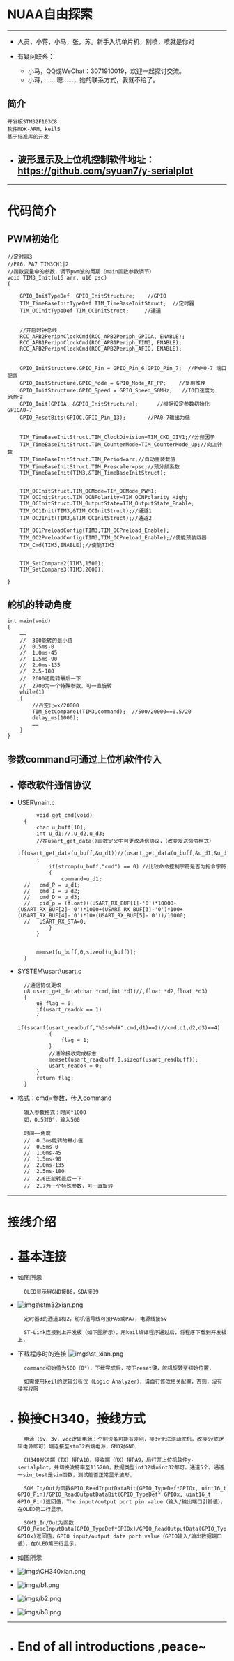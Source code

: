 
# NUAA自由探索

---

* 人员，小蒋，小马，张，苏。新手入坑单片机，别喷，喷就是你对

* 有疑问联系：
  * 小马，QQ或WeChat：3071910019，欢迎一起探讨交流。
  * 小蒋，……嗯……，她的联系方式，我就不给了。

## 简介

    开发板STM32F103C8
    软件MDK-ARM，keil5
    基于标准库的开发

* ## 波形显示及上位机控制软件地址：<https://github.com/syuan7/y-serialplot>

---

# 代码简介

## PWM初始化

    //定时器3
    //PA6，PA7 TIM3CH1|2
    //函数变量中的参数，调节pwm波的周期（main函数参数调节）
    void TIM3_Init(u16 arr, u16 psc)
    {

        GPIO_InitTypeDef  GPIO_InitStructure;    //GPIO
        TIM_TimeBaseInitTypeDef TIM_TimeBaseInitStruct;  //定时器
        TIM_OCInitTypeDef TIM_OCInitStruct;     //通道

        
        //开启时钟总线 
        RCC_APB2PeriphClockCmd(RCC_APB2Periph_GPIOA, ENABLE);  
        RCC_APB1PeriphClockCmd(RCC_APB1Periph_TIM3, ENABLE);
        RCC_APB2PeriphClockCmd(RCC_APB2Periph_AFIO, ENABLE);
        
            
        GPIO_InitStructure.GPIO_Pin = GPIO_Pin_6|GPIO_Pin_7;  //PWM0-7 端口配置
        GPIO_InitStructure.GPIO_Mode = GPIO_Mode_AF_PP;    //复用推挽
        GPIO_InitStructure.GPIO_Speed = GPIO_Speed_50MHz;   //IO口速度为50MHz
        GPIO_Init(GPIOA, &GPIO_InitStructure);      //根据设定参数初始化GPIOA0-7
        GPIO_ResetBits(GPIOC,GPIO_Pin_13);       //PA0-7输出为低
        
        
        TIM_TimeBaseInitStruct.TIM_ClockDivision=TIM_CKD_DIV1;//分频因子
        TIM_TimeBaseInitStruct.TIM_CounterMode=TIM_CounterMode_Up;//向上计数
        TIM_TimeBaseInitStruct.TIM_Period=arr;//自动重装载值
        TIM_TimeBaseInitStruct.TIM_Prescaler=psc;//预分频系数
        TIM_TimeBaseInit(TIM3,&TIM_TimeBaseInitStruct);
        
        
        TIM_OCInitStruct.TIM_OCMode=TIM_OCMode_PWM1;
        TIM_OCInitStruct.TIM_OCNPolarity=TIM_OCNPolarity_High;
        TIM_OCInitStruct.TIM_OutputState=TIM_OutputState_Enable;
        TIM_OC1Init(TIM3,&TIM_OCInitStruct);//通道1
        TIM_OC2Init(TIM3,&TIM_OCInitStruct);//通道2
        
        TIM_OC1PreloadConfig(TIM3,TIM_OCPreload_Enable);
        TIM_OC2PreloadConfig(TIM3,TIM_OCPreload_Enable);//使能预装载器
        TIM_Cmd(TIM3,ENABLE);//使能TIM3
        
        
        TIM_SetCompare2(TIM3,1500);
        TIM_SetCompare3(TIM3,2000);

    }

## 舵机的转动角度

    int main(void)
    {
        ……
        //  300能转的最小值
        //  0.5ms-0
        //  1.0ms-45
        //  1.5ms-90
        //  2.0ms-135
        //  2.5-180
        //  2600还能转最后一下
        //  2700为一个特殊参数，可一直旋转
        while(1)
        {
            //占空比=x/20000
            TIM_SetCompare1(TIM3,command);  //500/20000==0.5/20
            delay_ms(1000);
            ……
        }
    }

## 参数command可通过上位机软件传入

* ## 修改软件通信协议

* USER\main.c

            void get_cmd(void)
        {
            char u_buff[10];
            int u_d1;//,u_d2,u_d3;
            //在usart_get_data()函数定义中可更改通信协议，（改变发送命令格式）
            if(usart_get_data(u_buff,&u_d1))//(usart_get_data(u_buff,&u_d1,&u_d2,&u_d3))
            {
                if(strcmp(u_buff,"cmd") == 0) //比较命令控制字符是否为指令字符
                {
                    command=u_d1;
        //   cmd_P = u_d1;
        //   cmd_I = u_d2;
        //   cmd_D = u_d3;
        //   pid_p = (float)((USART_RX_BUF[1]-'0')*10000+(USART_RX_BUF[2]-'0')*1000+(USART_RX_BUF[3]-'0')*100+(USART_RX_BUF[4]-'0')*10+(USART_RX_BUF[5]-'0'))/10000;
        //   USART_RX_STA=0;
                }
            }

            
            memset(u_buff,0,sizeof(u_buff));
        }

* SYSTEM\usart\usart.c

        //通信协议更改
        u8 usart_get_data(char *cmd,int *d1)//,float *d2,float *d3)
        {
            u8 flag = 0;
            if(usart_readok == 1)
            {
                if(sscanf(usart_readbuff,"%3s=%d#",cmd,d1)==2)//cmd,d1,d2,d3)==4)
                {
                    flag = 1;
                }
                //清除接收完成标志
                memset(usart_readbuff,0,sizeof(usart_readbuff));
                usart_readok = 0;
            }
            return flag;
        }

* 格式：cmd=参数，传入command

        输入参数格式：时间*1000
        如，0.5对0°，输入500

        时间——角度
        //  0.3ms能转的最小值
        //  0.5ms-0
        //  1.0ms-45
        //  1.5ms-90
        //  2.0ms-135
        //  2.5ms-180
        //  2.6还能转最后一下
        //  2.7为一个特殊参数，可一直旋转

---

# 接线介绍

* # 基本连接

* 如图所示

        OLED显示屏GND接B6，SDA接B9

* ![imgs\stm32xian.png](imgs\stm32xian.png)

        定时器3的通道1和2，舵机信号线可接PA6或PA7，电源线接5v

        ST-Link连接到上开发板（如下图所示），用keil编译程序通过后，将程序下载到开发板上，

* 下载程序时的连接
![imgs\st_xian.png](imgs\st_xian.png)

        command初始值为500（0°），下载完成后，按下reset键，舵机旋转至初始位置，

        如需使用keil的逻辑分析仪（Logic Analyzer），请自行修改相关配置，否则，没有读写权限

* # 换接CH340，接线方式

        电源（5v，3v，vcc逻辑电源：个别设备可能有差别，接3v无法驱动舵机，改接5v或逻辑电源即可）端连接至stm32右端电源，GND对GND，

        CH340发送端（TX）接PA10，接收端（RX）接PA9，后打开上位机软件y-serialplot，并切换波特率至115200，数据类型int32或uint32都可，通道5个。通道一sin_test是sin函数，测试能否正常显示波形，

        SOM_In/Out为函数GPIO_ReadInputDataBit(GPIO_TypeDef*GPIOx, uint16_t GPIO_Pin)/GPIO_ReadOutputDataBit(GPIO_TypeDef* GPIOx, uint16_t GPIO_Pin)返回值，The input/output port pin value（输入/输出端口引脚值），在OLED第二行显示。

        SOM1_In/Out为函数GPIO_ReadInputData(GPIO_TypeDef*GPIOx)/GPIO_ReadOutputData(GPIO_TypeDef* GPIOx)返回值，GPIO input/output data port value（GPIO输入/输出数据端口值），在OLED第三行显示。

* 如图所示

* ![imgs\CH340xian.png](imgs\CH340xian.png)

* ![imgs/b1.png](imgs/b1.png)

* ![imgs/b2.png](imgs/b2.png)

* ![imgs/b3.png](imgs/b3.png)

---

* # End of all introductions ,peace~
